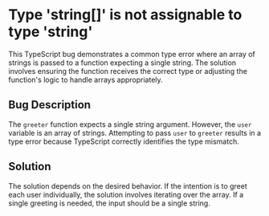 # Type 'string[]' is not assignable to type 'string'
This TypeScript bug demonstrates a common type error where an array of strings is passed to a function expecting a single string.  The solution involves ensuring the function receives the correct type or adjusting the function's logic to handle arrays appropriately.

## Bug Description
The `greeter` function expects a single string argument.  However, the `user` variable is an array of strings. Attempting to pass `user` to `greeter` results in a type error because TypeScript correctly identifies the type mismatch.

## Solution
The solution depends on the desired behavior.  If the intention is to greet each user individually, the solution involves iterating over the array. If a single greeting is needed, the input should be a single string.

